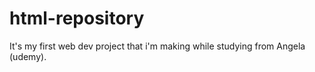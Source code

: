 # html-repository
It's my first web dev project that i'm making while studying from Angela (udemy).

